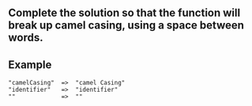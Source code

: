 ## Complete the solution so that the function will break up camel casing, using a space between words.

## Example

```
"camelCasing"  =>  "camel Casing"
"identifier"   =>  "identifier"
""             =>  ""
```
